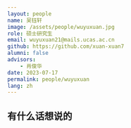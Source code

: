 ```yaml
---
layout: people
name: 吴钰轩
image: /assets/people/wuyuxuan.jpg
role: 硕士研究生
email: wuyuxuan21@mails.ucas.ac.cn
github: https://github.com/xuan-xuan7
alumni: false
advisors:
    - 肖俊华
date: 2023-07-17
permalink: people/wuyuxuan
lang: zh
---
```


## 有什么话想说的


